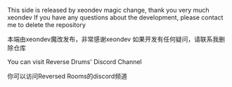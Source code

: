 This side is released by xeondev magic change, thank you very much xeondev If you have any questions about the development, please contact me to delete the repository

本端由xeondev魔改发布，非常感谢xeondev 如果开发有任何疑问，请联系我删除仓库

You can visit Reverse Drums' Discord Channel

你可以访问Reversed Rooms的discord频道
